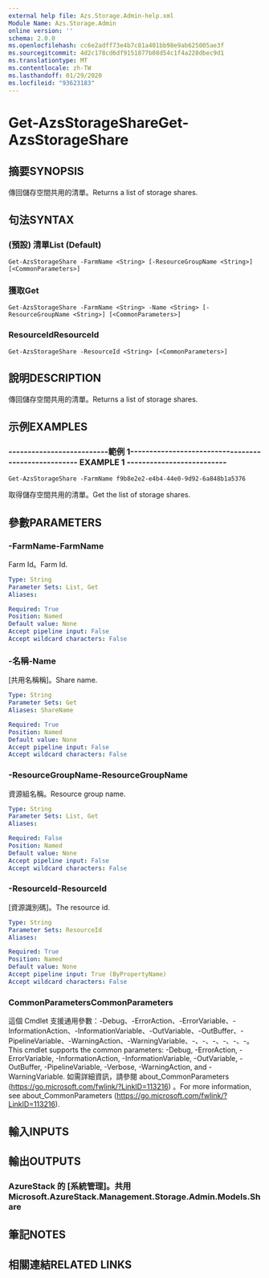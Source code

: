 ```yaml
---
external help file: Azs.Storage.Admin-help.xml
Module Name: Azs.Storage.Admin
online version: ''
schema: 2.0.0
ms.openlocfilehash: cc6e2adff73e4b7c81a401bb98e9ab625005ae3f
ms.sourcegitcommit: 4d2c178cd6df9151877b08d54c1f4a228dbec9d1
ms.translationtype: MT
ms.contentlocale: zh-TW
ms.lasthandoff: 01/29/2020
ms.locfileid: "93623183"
---
```

# <span data-ttu-id="8afd1-101">Get-AzsStorageShare</span><span class="sxs-lookup"><span data-stu-id="8afd1-101">Get-AzsStorageShare</span></span>

## <span data-ttu-id="8afd1-102">摘要</span><span class="sxs-lookup"><span data-stu-id="8afd1-102">SYNOPSIS</span></span>
<span data-ttu-id="8afd1-103">傳回儲存空間共用的清單。</span><span class="sxs-lookup"><span data-stu-id="8afd1-103">Returns a list of storage shares.</span></span>

## <span data-ttu-id="8afd1-104">句法</span><span class="sxs-lookup"><span data-stu-id="8afd1-104">SYNTAX</span></span>

### <span data-ttu-id="8afd1-105"> (預設) 清單</span><span class="sxs-lookup"><span data-stu-id="8afd1-105">List (Default)</span></span>
```
Get-AzsStorageShare -FarmName <String> [-ResourceGroupName <String>] [<CommonParameters>]
```

### <span data-ttu-id="8afd1-106">獲取</span><span class="sxs-lookup"><span data-stu-id="8afd1-106">Get</span></span>
```
Get-AzsStorageShare -FarmName <String> -Name <String> [-ResourceGroupName <String>] [<CommonParameters>]
```

### <span data-ttu-id="8afd1-107">ResourceId</span><span class="sxs-lookup"><span data-stu-id="8afd1-107">ResourceId</span></span>
```
Get-AzsStorageShare -ResourceId <String> [<CommonParameters>]
```

## <span data-ttu-id="8afd1-108">說明</span><span class="sxs-lookup"><span data-stu-id="8afd1-108">DESCRIPTION</span></span>
<span data-ttu-id="8afd1-109">傳回儲存空間共用的清單。</span><span class="sxs-lookup"><span data-stu-id="8afd1-109">Returns a list of storage shares.</span></span>

## <span data-ttu-id="8afd1-110">示例</span><span class="sxs-lookup"><span data-stu-id="8afd1-110">EXAMPLES</span></span>

### <span data-ttu-id="8afd1-111">--------------------------範例 1--------------------------</span><span class="sxs-lookup"><span data-stu-id="8afd1-111">-------------------------- EXAMPLE 1 --------------------------</span></span>
```
Get-AzsStorageShare -FarmName f9b8e2e2-e4b4-44e0-9d92-6a848b1a5376
```

<span data-ttu-id="8afd1-112">取得儲存空間共用的清單。</span><span class="sxs-lookup"><span data-stu-id="8afd1-112">Get the list of storage shares.</span></span>

## <span data-ttu-id="8afd1-113">參數</span><span class="sxs-lookup"><span data-stu-id="8afd1-113">PARAMETERS</span></span>

### <span data-ttu-id="8afd1-114">-FarmName</span><span class="sxs-lookup"><span data-stu-id="8afd1-114">-FarmName</span></span>
<span data-ttu-id="8afd1-115">Farm Id。</span><span class="sxs-lookup"><span data-stu-id="8afd1-115">Farm Id.</span></span>

```yaml
Type: String
Parameter Sets: List, Get
Aliases: 

Required: True
Position: Named
Default value: None
Accept pipeline input: False
Accept wildcard characters: False
```

### <span data-ttu-id="8afd1-116">-名稱</span><span class="sxs-lookup"><span data-stu-id="8afd1-116">-Name</span></span>
<span data-ttu-id="8afd1-117">[共用名稱稱]。</span><span class="sxs-lookup"><span data-stu-id="8afd1-117">Share name.</span></span>

```yaml
Type: String
Parameter Sets: Get
Aliases: ShareName

Required: True
Position: Named
Default value: None
Accept pipeline input: False
Accept wildcard characters: False
```

### <span data-ttu-id="8afd1-118">-ResourceGroupName</span><span class="sxs-lookup"><span data-stu-id="8afd1-118">-ResourceGroupName</span></span>
<span data-ttu-id="8afd1-119">資源組名稱。</span><span class="sxs-lookup"><span data-stu-id="8afd1-119">Resource group name.</span></span>

```yaml
Type: String
Parameter Sets: List, Get
Aliases: 

Required: False
Position: Named
Default value: None
Accept pipeline input: False
Accept wildcard characters: False
```

### <span data-ttu-id="8afd1-120">-ResourceId</span><span class="sxs-lookup"><span data-stu-id="8afd1-120">-ResourceId</span></span>
<span data-ttu-id="8afd1-121">[資源識別碼]。</span><span class="sxs-lookup"><span data-stu-id="8afd1-121">The resource id.</span></span>

```yaml
Type: String
Parameter Sets: ResourceId
Aliases: 

Required: True
Position: Named
Default value: None
Accept pipeline input: True (ByPropertyName)
Accept wildcard characters: False
```

### <span data-ttu-id="8afd1-122">CommonParameters</span><span class="sxs-lookup"><span data-stu-id="8afd1-122">CommonParameters</span></span>
<span data-ttu-id="8afd1-123">這個 Cmdlet 支援通用參數：-Debug、-ErrorAction、-ErrorVariable、-InformationAction、-InformationVariable、-OutVariable、-OutBuffer、-PipelineVariable、-WarningAction、-WarningVariable、-、-、-、-、-、-。</span><span class="sxs-lookup"><span data-stu-id="8afd1-123">This cmdlet supports the common parameters: -Debug, -ErrorAction, -ErrorVariable, -InformationAction, -InformationVariable, -OutVariable, -OutBuffer, -PipelineVariable, -Verbose, -WarningAction, and -WarningVariable.</span></span> <span data-ttu-id="8afd1-124">如需詳細資訊，請參閱 about_CommonParameters (https://go.microsoft.com/fwlink/?LinkID=113216) 。</span><span class="sxs-lookup"><span data-stu-id="8afd1-124">For more information, see about_CommonParameters (https://go.microsoft.com/fwlink/?LinkID=113216).</span></span>

## <span data-ttu-id="8afd1-125">輸入</span><span class="sxs-lookup"><span data-stu-id="8afd1-125">INPUTS</span></span>

## <span data-ttu-id="8afd1-126">輸出</span><span class="sxs-lookup"><span data-stu-id="8afd1-126">OUTPUTS</span></span>

### <span data-ttu-id="8afd1-127">AzureStack 的 [系統管理]。共用</span><span class="sxs-lookup"><span data-stu-id="8afd1-127">Microsoft.AzureStack.Management.Storage.Admin.Models.Share</span></span>

## <span data-ttu-id="8afd1-128">筆記</span><span class="sxs-lookup"><span data-stu-id="8afd1-128">NOTES</span></span>

## <span data-ttu-id="8afd1-129">相關連結</span><span class="sxs-lookup"><span data-stu-id="8afd1-129">RELATED LINKS</span></span>


